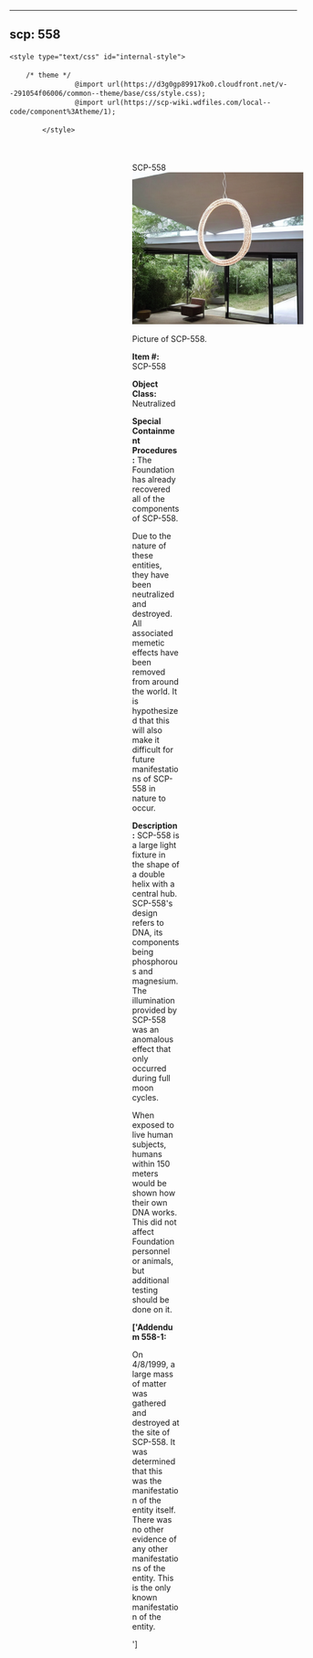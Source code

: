 
---
scp: 558
---

<head>
    <title>558 - SCP Foundation</title>
    
    <style type="text/css" id="internal-style">
                
        /* theme */
                    @import url(https://d3g0gp89917ko0.cloudfront.net/v--291054f06006/common--theme/base/css/style.css);
                    @import url(https://scp-wiki.wdfiles.com/local--code/component%3Atheme/1);
            
            </style>
<style>
iframe.scpnet-interwiki-frame { height: 0; }
</style>

</head>

<div id="main-content" style="margin: 50px 206px 20px 215px;">
<div id="action-area-top"></div>
<div id="page-title">SCP-558</div>
<div id="page-content">
<div style="text-align: right;"></div>
<div class="scp-image-block block-right" style="width:300px;"><img src="https://raw.githubusercontent.com/lucmaki/this-scp-does-not-exist/main/imgs/558.png" style="width:300px;" alt="558.jpg" class="image">
<div class="scp-image-caption" style="width:300px;">
<p>Picture of SCP-558.</p>
</div>
</div>
<p><strong>Item #:</strong> SCP-558</p>
<p><strong>Object Class:</strong> Neutralized</p>
<p><strong>Special Containment Procedures:</strong> The Foundation has already recovered all of the components of SCP-558.</p><p>Due to the nature of these entities, they have been neutralized and destroyed. All associated memetic effects have been removed from around the world. It is hypothesized that this will also make it difficult for future manifestations of SCP-558 in nature to occur.</p>
<p><strong>Description:</strong> SCP-558 is a large light fixture in the shape of a double helix with a central hub. SCP-558's design refers to DNA, its components being phosphorous and magnesium. The illumination provided by SCP-558 was an anomalous effect that only occurred during full moon cycles.</p><p>When exposed to live human subjects, humans within 150 meters would be shown how their own DNA works. This did not affect Foundation personnel or animals, but additional testing should be done on it.</p>
<p> <strong>['Addendum 558-1:</strong></p><p>On 4/8/1999, a large mass of matter was gathered and destroyed at the site of SCP-558. It was determined that this was the manifestation of the entity itself. There was no other evidence of any other manifestations of the entity. This is the only known manifestation of the entity.</p><p>']</p>

<div class="footer-wikiwalk-nav">
<div style="text-align: center;">
</div>
</div>
</div>
</div>
</div>